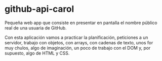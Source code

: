 # github-api-carol
Pequeña web app que consiste en presentar en pantalla el nombre público real de una usuaria de GitHub.

Con esta aplicación vamos a practicar la planificación, peticiones a un servidor, trabajo con objetos, con arrays, con cadenas de texto, unos for muy chulos, algo de imaginación, un poco de trabajo con el DOM y, por supuesto, algo de HTML y CSS.

